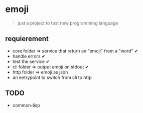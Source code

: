 # emoji

> just a project to test new programming language

## requierement
- core folder => service that return an "emoji" from a "word" ✔
- handle errors ✔
- test the service ✔
- cli folder => output emoji on stdout ✔
- http folder => emoji as json
- an entrypoint to switch from cli to http

## TODO
- common-lisp
